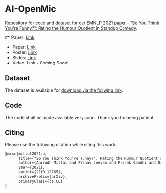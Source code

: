 # AI-OpenMic

Repository for code and dataset for our EMNLP 2021 paper - [“So You Think You’re Funny?”: Rating the Humour Quotient in Standup Comedy](https://arxiv.org/pdf/2110.12765.pdf).

#* Paper: [Link](https://arxiv.org/abs/2110.12765)
* Paper: <a href="https://arxiv.org/abs/2110.12765" target="_blank">Link</a>
* Poster: [Link](http://dipteshkanojia.github.io/files/poster-emnlp-2021-funny.pdf)
* Slides: [Link](http://dipteshkanojia.github.io/files/ppt-emnlp-2021-funny.pdf)
* Video: Link - Coming Soon!

## Dataset

The dataset is available for [download via the follwing link](https://www.cfilt.iitb.ac.in/~diptesh/AI_open_mic_dataset.zip).

## Code

The code shall be made available very soon. Thank you for being patient.

## Citing
Please use the following citation while citing this work:

```latex
@misc{mittal2021so,
      title={"So You Think You're Funny?": Rating the Humour Quotient in Standup Comedy}, 
      author={Anirudh Mittal and Pranav Jeevan and Prerak Gandhi and Diptesh Kanojia and Pushpak Bhattacharyya},
      year={2021},
      eprint={2110.12765},
      archivePrefix={arXiv},
      primaryClass={cs.CL}
}
```

